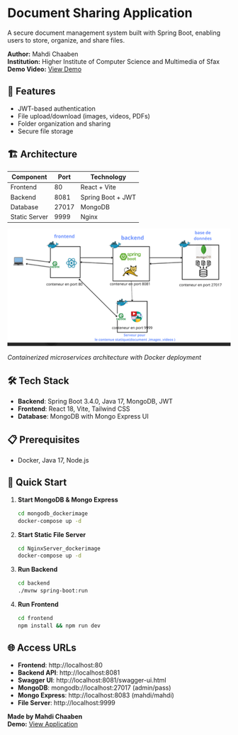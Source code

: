# Document Sharing Application

A secure document management system built with Spring Boot, enabling users to store, organize, and share files.

**Author:** Mahdi Chaaben  
**Institution:** Higher Institute of Computer Science and Multimedia of Sfax  
**Demo Video:** [View Demo](https://drive.google.com/file/d/16OiFlDSA8u720J9qNbtof7uf2mjsMqdO/view?usp=sharing)

## 🚀 Features
- JWT-based authentication
- File upload/download (images, videos, PDFs)
- Folder organization and sharing
- Secure file storage

## 🏗️ Architecture
| Component | Port | Technology |
|-----------|------|------------|
| Frontend | 80 | React + Vite |
| Backend | 8081 | Spring Boot + JWT |
| Database | 27017 | MongoDB |
| Static Server | 9999 | Nginx |

![Architecture Diagram](images/arch.png)

*Containerized microservices architecture with Docker deployment*

## 🛠️ Tech Stack
- **Backend**: Spring Boot 3.4.0, Java 17, MongoDB, JWT
- **Frontend**: React 18, Vite, Tailwind CSS
- **Database**: MongoDB with Mongo Express UI

## 📋 Prerequisites
- Docker, Java 17, Node.js

## 🚀 Quick Start

1. **Start MongoDB & Mongo Express**
   ```bash
   cd mongodb_dockerimage
   docker-compose up -d
   ```

2. **Start Static File Server**
   ```bash
   cd NginxServer_dockerimage
   docker-compose up -d
   ```

3. **Run Backend**
   ```bash
   cd backend
   ./mvnw spring-boot:run
   ```

4. **Run Frontend**
   ```bash
   cd frontend
   npm install && npm run dev
   ```

## 🌐 Access URLs
- **Frontend**: http://localhost:80
- **Backend API**: http://localhost:8081
- **Swagger UI**: http://localhost:8081/swagger-ui.html
- **MongoDB**: mongodb://localhost:27017 (admin/pass)
- **Mongo Express**: http://localhost:8083 (mahdi/mahdi)
- **File Server**: http://localhost:9999


**Made by Mahdi Chaaben**  
**Demo:** [View Application](https://drive.google.com/file/d/16OiFlDSA8u720J9qNbtof7uf2mjsMqdO/view?usp=sharing)
